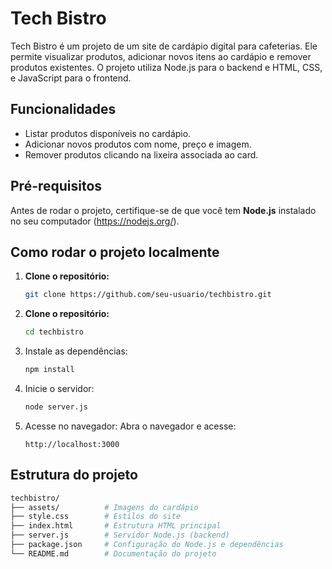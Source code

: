 # Tech Bistro

Tech Bistro é um projeto de um site de cardápio digital para cafeterias. Ele permite visualizar produtos, adicionar novos itens ao cardápio e remover produtos existentes. O projeto utiliza Node.js para o backend e HTML, CSS, e JavaScript para o frontend.

## Funcionalidades
- Listar produtos disponíveis no cardápio.
- Adicionar novos produtos com nome, preço e imagem.
- Remover produtos clicando na lixeira associada ao card.

## Pré-requisitos
Antes de rodar o projeto, certifique-se de que você tem **Node.js** instalado no seu computador (https://nodejs.org/).

## Como rodar o projeto localmente

1. **Clone o repositório:**
   ```bash
   git clone https://github.com/seu-usuario/techbistro.git
2. **Clone o repositório:**
   ```bash
   cd techbistro
3. Instale as dependências:
   ```bash
   npm install
4. Inicie o servidor:
   ```bash
   node server.js
5. Acesse no navegador: Abra o navegador e acesse:
   ```arduino
   http://localhost:3000
   
## Estrutura do projeto
```bash
techbistro/
├── assets/          # Imagens do cardápio
├── style.css        # Estilos do site
├── index.html       # Estrutura HTML principal
├── server.js        # Servidor Node.js (backend)
├── package.json     # Configuração do Node.js e dependências
└── README.md        # Documentação do projeto